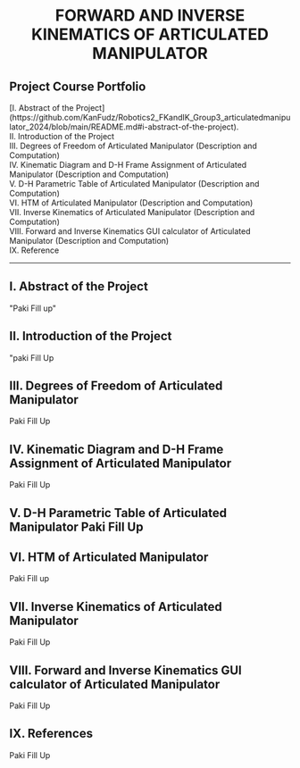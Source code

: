 <h1>
    <p align="center">
    FORWARD AND INVERSE KINEMATICS OF ARTICULATED MANIPULATOR
</h1>
</p>
<h2>
    Project Course Portfolio
</h2>
[I. Abstract of the Project](https://github.com/KanFudz/Robotics2_FKandIK_Group3_articulatedmanipulator_2024/blob/main/README.md#i-abstract-of-the-project).
<br>
 II. Introduction of the Project
 <br>
 III. Degrees of Freedom of Articulated Manipulator (Description and Computation)
 <br>
 IV. Kinematic Diagram and D-H Frame Assignment of Articulated Manipulator (Description and Computation)
 <br>
 V. D-H Parametric Table of Articulated Manipulator (Description and Computation)
 <br>							
 VI. HTM of Articulated Manipulator (Description and Computation)
 <br>
 VII. Inverse Kinematics of Articulated Manipulator (Description and Computation)
 <br>
 VIII. Forward and Inverse Kinematics GUI calculator of Articulated Manipulator (Description and Computation)
 <br>
 IX. Reference
 <hr>

<h2>
I. Abstract of the Project
</h2>
    "Paki Fill up"

<h2>
II. Introduction of the Project
</h2>

"paki Fill Up

<h2>
III. Degrees of Freedom of Articulated Manipulator
</h2>
Paki Fill Up

<h2>
IV. Kinematic Diagram and D-H Frame Assignment of Articulated Manipulator
</h2>
Paki Fill Up

<h2>
V. D-H Parametric Table of Articulated Manipulator
Paki Fill Up

<h2>
VI. HTM of Articulated Manipulator
</h2>
Paki Fill  up

<h2>
VII. Inverse Kinematics of Articulated Manipulator
</h2>
Paki Fill Up

<h2>
 VIII. Forward and Inverse Kinematics GUI calculator of Articulated Manipulator
</h2>
Paki Fill Up

<h2>
IX. References
</h2>
Paki Fill Up


